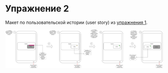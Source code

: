 # Упражнение 2

Макет по пользовательской истории (user story) из [упражнения 1](../ex01/README.md).

![Exercise 02 - User Story Layout](./Ozon_next_month_cashback_feature_mobile_app.drawio.png "Exercise 02 - User Story Layout")

